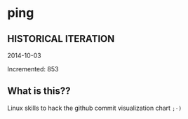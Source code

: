 # ping

## HISTORICAL ITERATION
2014-10-03

Incremented: 853

## What is this?? 
Linux skills to hack the github commit visualization chart `;-)`
